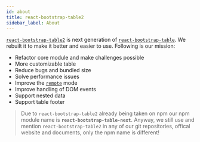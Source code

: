 ```yaml
---
id: about
title: react-bootstrap-table2
sidebar_label: About
---
```


[`react-bootstrap-table2`](https://github.com/react-bootstrap-table/react-bootstrap-table2) is next generation of [`react-bootstrap-table`](https://github.com/AllenFang/react-bootstrap-table). We rebuilt it to make it better and easier to use. Following is our mission:

* Refactor core module and make challenges possible
* More customizable table
* Reduce bugs and bundled size
* Solve performance issues
* Improve the [`remote`](https://allenfang.github.io/react-bootstrap-table/docs.html#remote) mode
* Improve handling of DOM events
* Support nested data
* Support table footer

> Due to `react-bootstrap-table2` already being taken on npm our npm module name is **`react-bootstrap-table-next`**. Anyway, we still use and mention `react-bootstrap-table2` in any of our git repositories, offical website and documents, only the npm name is different!
